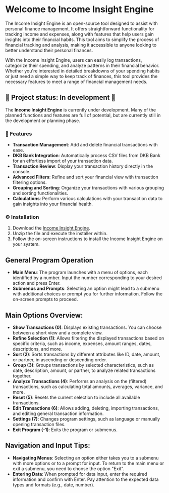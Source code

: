 # Welcome to Income Insight Engine

The Income Insight Engine is an open-source tool designed to assist with personal finance management. It offers straightforward functionality for tracking income and expenses, along with features that help users gain insights into their financial habits. This tool aims to simplify the process of financial tracking and analysis, making it accessible to anyone looking to better understand their personal finances.

With the Income Insight Engine, users can easily log transactions, categorize their spending, and analyze patterns in their financial behavior. Whether you're interested in detailed breakdowns of your spending habits or just need a simple way to keep track of finances, this tool provides the necessary features to meet a range of financial management needs.


## 🚧 Project status: In development 🚧

The **Income Insight Engine** is currently under development. Many of the planned functions and features are full of potential, but are currently still in the development or planning phase.

### 🌟 Features

- **Transaction Management**: Add and delete financial transactions with ease.
- **DKB Bank Integration**: Automatically process CSV files from DKB Bank for an effortless import of your transaction data.
- **Transaction Review**: Display your transaction history directly in the console.
- **Advanced Filters**: Refine and sort your financial view with transaction filtering options.
- **Grouping and Sorting**: Organize your transactions with various grouping and sorting functionalities.
- **Calculations**: Perform various calculations with your transaction data to gain insights into your financial health.

### ⚙️ Installation

1. Download the [Income Insight Engine](https://github.com/timbornemann/Income-Insight-Engine/files/14629163/IncomeInsightEngineSetupV1.1.zip).
2. Unzip the file and execute the installer within.
3. Follow the on-screen instructions to install the Income Insight Engine on your system.

## General Program Operation

- **Main Menu**: The program launches with a menu of options, each identified by a number. Input the number corresponding to your desired action and press Enter.
- **Submenus and Prompts**: Selecting an option might lead to a submenu with additional choices or prompt you for further information. Follow the on-screen prompts to proceed.

## Main Options Overview:
- **Show Transactions (0)**: Displays existing transactions. You can choose between a short view and a complete view.
- **Refine Selection (1)**: Allows filtering the displayed transactions based on specific criteria, such as income, expenses, amount ranges, dates, descriptions, and more.
- **Sort (2)**: Sorts transactions by different attributes like ID, date, amount, or partner, in ascending or descending order.
- **Group (3)**: Groups transactions by selected characteristics, such as date, description, amount, or partner, to analyze related transactions together.
- **Analyze Transactions (4)**: Performs an analysis on the (filtered) transactions, such as calculating total amounts, averages, variance, and more.
- **Reset (5)**: Resets the current selection to include all available transactions.
- **Edit Transactions (6)**: Allows adding, deleting, importing transactions, and editing general transaction information.
- **Settings (7)**: Changes program settings, such as language or manually opening transaction files.
- **Exit Program (-1)**: Exits the program or submenus.

## Navigation and Input Tips:
- **Navigating Menus**: Selecting an option either takes you to a submenu with more options or to a prompt for input. To return to the main menu or exit a submenu, you need to choose the option "Exit".
- **Entering Data**: When prompted for data input, enter the required information and confirm with Enter. Pay attention to the expected data types and formats (e.g., date, number).
